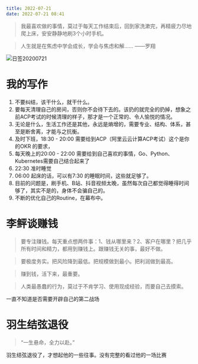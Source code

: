 ```yaml
title: 2022-07-21
date: 2022-07-21 08:41
```

>我最喜欢做的事情，莫过于每天工作结束后，回到家洗漱完，再精疲力尽地爬上床，安安静静地刷3个小时手机。

>人生就是在焦虑中学会成长，学会与焦虑和解…… ——罗翔 ​​​​

![日签20200721](http://images.iotop.work/uPic/20220721-rq-20220721.jpg)

# 我的写作

1. 不要纠结，该干什么，就干什么。
2. 要每天清理自己的房间，否则你不会待下去的。该扔的就完全的扔掉，想象之前ACP考试的时候清理的样子，那才是一个正常的、令人愉悦的情况。
3. 无论是什么，生活工作还是其他，永远是熵增的，需要专业、结构、体系，甚至是断舍离，才能与之抗衡。
4. 及时下班，18:30 - 20:00 需要给到ACP（阿里云云计算ACP考试）这个是你的OKR 的要求，
5. 每天晚上的20:00 - 22:00 需要给到自己喜欢的事情，Go、Python、Kubernetes需要自己结合起来了
6. 22:30 准时睡觉
7. 06:00 起床的话，可以有7:30 的睡眠时间，这些就足够了。
8. 目前的问题是，刷手机、B站、抖音视频太晚，虽然每次自己都觉得睡得时间够了，其实不是的，身体不会骗自己的。
9. 不断的优化自己的Routine，在幕布中。

# 李鲆谈赚钱

> 要专注赚钱。每天重点想两件事：1、钱从哪里来？2、客户在哪里？把几乎所有时间和精力，都用到赚钱上。跟赚钱无关的事，最好不做。

> 要极度务实。把风险降到最低。把规模做到最小。把利润做到最高。

> 赚到钱，活下来，最重要。

> 人类最愚蠢的行为，莫过于不肯学习、使用现成经验，而要自己去摸索。

一直不知道是否需要开辟自己的第二战场

# 羽生结弦退役

> “一生悬命，全力以赴。”

羽生结弦退役了，才想起他的一些往事。没有完整的看过他的一场比赛